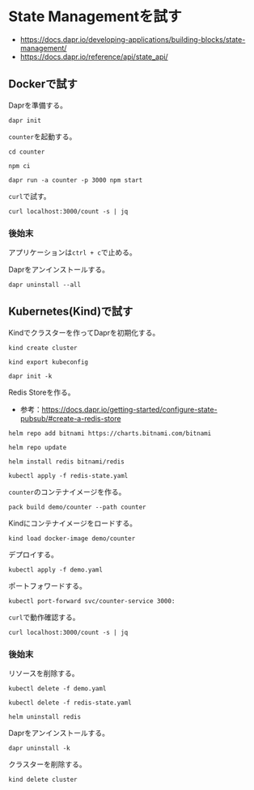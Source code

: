 # State Managementを試す

- https://docs.dapr.io/developing-applications/building-blocks/state-management/
- https://docs.dapr.io/reference/api/state_api/

## Dockerで試す

Daprを準備する。

```
dapr init
```

`counter`を起動する。

```
cd counter
```

```
npm ci
```

```
dapr run -a counter -p 3000 npm start
```

`curl`で試す。

```
curl localhost:3000/count -s | jq
```

### 後始末

アプリケーションは`ctrl + c`で止める。

Daprをアンインストールする。

```
dapr uninstall --all
```

## Kubernetes(Kind)で試す

Kindでクラスターを作ってDaprを初期化する。

```
kind create cluster
```

```
kind export kubeconfig
```

```
dapr init -k
```

Redis Storeを作る。

- 参考：https://docs.dapr.io/getting-started/configure-state-pubsub/#create-a-redis-store

```
helm repo add bitnami https://charts.bitnami.com/bitnami
```

```
helm repo update
```

```
helm install redis bitnami/redis
```

```
kubectl apply -f redis-state.yaml
```

`counter`のコンテナイメージを作る。

```
pack build demo/counter --path counter
```

Kindにコンテナイメージをロードする。

```
kind load docker-image demo/counter
```

デプロイする。

```
kubectl apply -f demo.yaml
```

ポートフォワードする。

```
kubectl port-forward svc/counter-service 3000:
```

`curl`で動作確認する。

```
curl localhost:3000/count -s | jq
```

### 後始末

リソースを削除する。

```
kubectl delete -f demo.yaml
```

```
kubectl delete -f redis-state.yaml
```

```
helm uninstall redis
```

Daprをアンインストールする。

```
dapr uninstall -k
```

クラスターを削除する。

```
kind delete cluster
```

